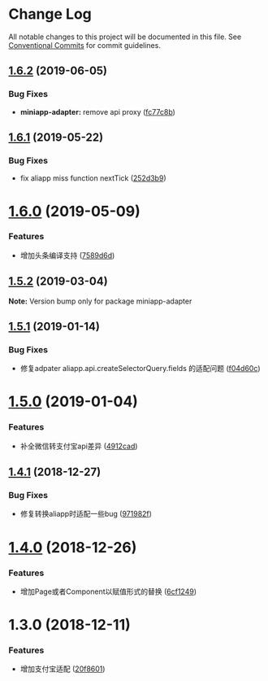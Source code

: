 # Change Log

All notable changes to this project will be documented in this file.
See [Conventional Commits](https://conventionalcommits.org) for commit guidelines.

<a name="1.6.2"></a>
## [1.6.2](https://github.com/landn172/jgb-transform/compare/miniapp-adapter@1.6.1...miniapp-adapter@1.6.2) (2019-06-05)


### Bug Fixes

* **miniapp-adapter:** remove api proxy ([fc77c8b](https://github.com/landn172/jgb-transform/commit/fc77c8b))





<a name="1.6.1"></a>
## [1.6.1](https://github.com/landn172/jgb-transform/compare/miniapp-adapter@1.6.0...miniapp-adapter@1.6.1) (2019-05-22)


### Bug Fixes

* fix aliapp miss function nextTick ([252d3b9](https://github.com/landn172/jgb-transform/commit/252d3b9))





<a name="1.6.0"></a>
# [1.6.0](https://github.com/landn172/jgb-transform/compare/miniapp-adapter@1.5.2...miniapp-adapter@1.6.0) (2019-05-09)


### Features

* 增加头条编译支持 ([7589d6d](https://github.com/landn172/jgb-transform/commit/7589d6d))





<a name="1.5.2"></a>
## [1.5.2](https://github.com/landn172/jgb-transform/compare/miniapp-adapter@1.5.1...miniapp-adapter@1.5.2) (2019-03-04)

**Note:** Version bump only for package miniapp-adapter





<a name="1.5.1"></a>
## [1.5.1](https://github.com/landn172/jgb-transform/compare/miniapp-adapter@1.5.0...miniapp-adapter@1.5.1) (2019-01-14)


### Bug Fixes

* 修复adpater aliapp.api.createSelectorQuery.fields 的适配问题 ([f04d60c](https://github.com/landn172/jgb-transform/commit/f04d60c))





<a name="1.5.0"></a>
# [1.5.0](https://github.com/landn172/jgb-transform/compare/miniapp-adapter@1.4.1...miniapp-adapter@1.5.0) (2019-01-04)


### Features

* 补全微信转支付宝api差异 ([4912cad](https://github.com/landn172/jgb-transform/commit/4912cad))





<a name="1.4.1"></a>
## [1.4.1](https://github.com/landn172/jgb-transform/compare/miniapp-adapter@1.4.0...miniapp-adapter@1.4.1) (2018-12-27)


### Bug Fixes

* 修复转换aliapp时适配一些bug ([971982f](https://github.com/landn172/jgb-transform/commit/971982f))





<a name="1.4.0"></a>
# [1.4.0](https://github.com/landn172/jgb-transform/compare/miniapp-adapter@1.3.0...miniapp-adapter@1.4.0) (2018-12-26)


### Features

* 增加Page或者Component以赋值形式的替换 ([6cf1249](https://github.com/landn172/jgb-transform/commit/6cf1249))





<a name="1.3.0"></a>
# 1.3.0 (2018-12-11)


### Features

* 增加支付宝适配 ([20f8601](https://github.com/landn172/jgb-transform/commit/20f8601))
